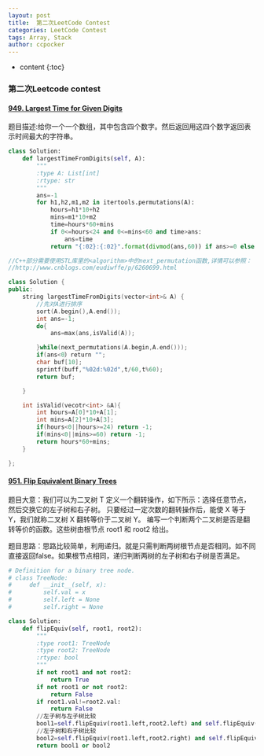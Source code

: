 ```yaml
---
layout: post
title:  第二次LeetCode Contest
categories: LeetCode Contest
tags: Array, Stack
author: ccpocker
---
```


* content
{:toc}

### 第二次Leetcode contest

#### [949. Largest Time for Given Digits]()

题目描述:给你一个一个数组，其中包含四个数字。然后返回用这四个数字返回表示时间最大的字符串。

```python
class Solution:
    def largestTimeFromDigits(self, A):
        """
        :type A: List[int]
        :rtype: str
        """
        ans=-1
        for h1,h2,m1,m2 in itertools.permutations(A):
            hours=h1*10+h2
            mins=m1*10+m2
            time=hours*60+mins
            if 0<=hours<24 and 0<=mins<60 and time>ans:
                ans=time
            return "{:02}:{:02}".format(divmod(ans,60)) if ans>=0 else ""
```

```cpp
//C++部分需要使用STL库里的<algorithm>中的next_permutation函数,详情可以参照：
//http://www.cnblogs.com/eudiwffe/p/6260699.html

class Solution {
public:
    string largestTimeFromDigits(vector<int>& A) {
        //先对A进行排序
        sort(A.begin(),A.end());
        int ans=-1;
        do{
            ans=max(ans,isValid(A));

        }while(next_permutations(A.begin,A.end()));
        if(ans<0）return "";
        char buf[10];
        sprintf(buff,"%02d:%02d",t/60,t%60);
        return buf;

    }

    int isValid(vecotr<int> &A){
        int hours=A[0]*10+A[1];
        int mins=A[2]*10+A[3];
        if(hours<0||hours>=24) return -1;
        if(mins<0||mins>=60) return -1;
        return hours*60+mins;
    }

};
```


#### [951. Flip Equivalent Binary Trees](https://leetcode.com/problems/flip-equivalent-binary-trees/)

题目大意：我们可以为二叉树 T 定义一个翻转操作，如下所示：选择任意节点，然后交换它的左子树和右子树。
只要经过一定次数的翻转操作后，能使 X 等于 Y，我们就称二叉树 X 翻转等价于二叉树 Y。
编写一个判断两个二叉树是否是翻转等价的函数。这些树由根节点 root1 和 root2 给出。

题目思路：思路比较简单，利用递归。就是只需判断两树根节点是否相同。如不同直接返回false。如果根节点相同，递归判断两树的左子树和右子树是否满足。

```python
# Definition for a binary tree node.
# class TreeNode:
#     def __init__(self, x):
#         self.val = x
#         self.left = None
#         self.right = None

class Solution:
    def flipEquiv(self, root1, root2):
        """
        :type root1: TreeNode
        :type root2: TreeNode
        :rtype: bool
        """
        if not root1 and not root2:
            return True
        if not root1 or not root2:
            return False
        if root1.val!=root2.val:
            return False
        //左子树与左子树比较
        bool1=self.flipEquiv(root1.left,root2.left) and self.flipEquiv(root1.right,root2.right) 
        //左子树和右子树比较
        bool2=self.flipEquiv(root1.left,root2.right) and self.flipEquiv(root1.right,root2.left)
        return bool1 or bool2
```